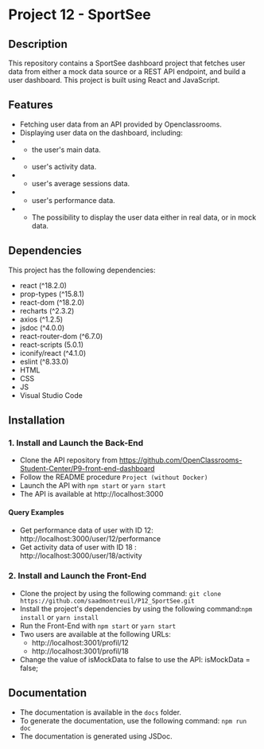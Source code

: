 # Project 12 - SportSee

## Description

This repository contains a SportSee dashboard project that fetches user data from either a mock data source or a REST API endpoint, and build a user dashboard. This project is built using React and JavaScript.

## Features

- Fetching user data from an API provided by Openclassrooms.
- Displaying user data on the dashboard, including:
- - the user's main data.
- - user's activity data.
- - user's average sessions data.
- - user's performance data.
- - The possibility to display the user data either in real data, or in mock data.

## Dependencies

This project has the following dependencies:

- react (^18.2.0)
- prop-types (^15.8.1)
- react-dom (^18.2.0)
- recharts (^2.3.2)
- axios (^1.2.5)
- jsdoc (^4.0.0)
- react-router-dom (^6.7.0)
- react-scripts (5.0.1)
- iconify/react (^4.1.0)
- eslint (^8.33.0)
- HTML
- CSS
- JS
- Visual Studio Code

## Installation

### 1. Install and Launch the Back-End

- Clone the API repository from https://github.com/OpenClassrooms-Student-Center/P9-front-end-dashboard
- Follow the README procedure `Project (without Docker)`
- Launch the API with `npm start` or `yarn start`
- The API is available at http://localhost:3000

#### Query Examples

- Get performance data of user with ID 12:  http://localhost:3000/user/12/performance 
- Get activity data of user with ID 18 : http://localhost:3000/user/18/activity


### 2. Install and Launch the Front-End

- Clone the project by using the following command: `git clone https://github.com/saadmontreuil/P12_SportSee.git`
- Install the project's dependencies by using the following command:`npm install` or `yarn install`
- Run the Front-End with `npm start` or `yarn start`
- Two users are available at the following URLs:
  - http://localhost:3001/profil/12
  - http://localhost:3001/profil/18
- Change the value of isMockData to false to use the API: isMockData = false;

## Documentation

- The documentation is available in the `docs` folder.
- To generate the documentation, use the following command: `npm run doc`
- The documentation is generated using JSDoc.